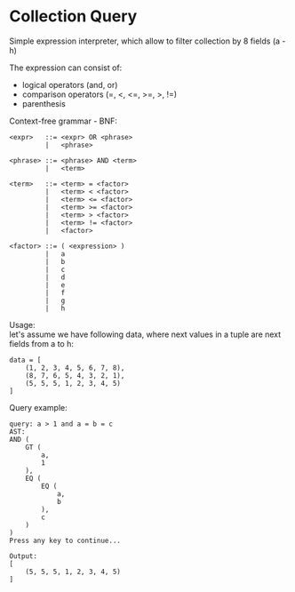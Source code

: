 # **Collection Query**

Simple expression interpreter, which allow to filter collection by 8 fields (a - h)

The expression can consist of:
 - logical operators (and, or)
 - comparison operators (=, <, <=, >=, >, !=)
 - parenthesis
 
 
Context-free grammar - BNF:

```
<expr>   ::= <expr> OR <phrase>
         |   <phrase>

<phrase> ::= <phrase> AND <term>
         |   <term>

<term>   ::= <term> = <factor>
         |   <term> < <factor>
         |   <term> <= <factor>
         |   <term> >= <factor>
         |   <term> > <factor>
         |   <term> != <factor>
         |   <factor>

<factor> ::= ( <expression> )
         |   a
         |   b
         |   c
         |   d
         |   e
         |   f
         |   g
         |   h
```

Usage:  
let's assume we have following data, where next values in a tuple are next fields from a to h:  
```
data = [
    (1, 2, 3, 4, 5, 6, 7, 8),
    (8, 7, 6, 5, 4, 3, 2, 1),
    (5, 5, 5, 1, 2, 3, 4, 5)
]
```
Query example:
```
query: a > 1 and a = b = c
AST:
AND (
    GT (
        a,
        1
    ),
    EQ (
        EQ (
            a,
            b
        ),
        c
    )
)
Press any key to continue...

Output:
[
    (5, 5, 5, 1, 2, 3, 4, 5)
]
```